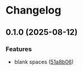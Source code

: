 # Changelog

## 0.1.0 (2025-08-12)


### Features

* blank spaces ([51a8b06](https://github.com/Devjefffstev/terraform/commit/51a8b062f0186835d0a39cb4ae6f6dcbc14cd705))
